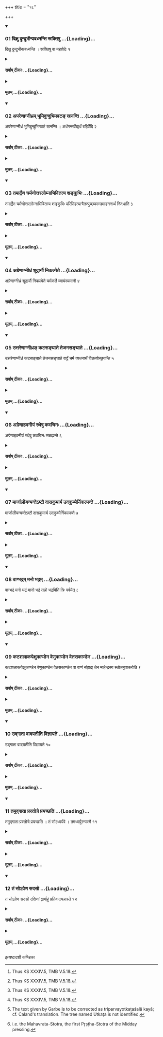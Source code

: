 +++
title = "१८"

+++

<div class="js_include" includetitle="true" newlevelforh1="3" unfilled url="/vedAH_yajuH/taittirIyam/sUtram/ApastambaH/shrautam/vishvAsa-prastutiH/21/18/01_dixu_dundubhInprabadhnanti_sraktiShu.md">
<details open><summary><h3>01 दिक्षु दुन्दुभीन्प्रबध्नन्ति स्रक्तिषु ...{Loading}...</h3></summary>

दिक्षु दुन्दुभीन्प्रबध्नन्ति । स्रक्तिषु वा महावेदेः १
</details>
</div>
<div class="js_include collapsed" newlevelforh1="4" title="सर्वाष् टीकाः" unfilled url="/vedAH_yajuH/taittirIyam/sUtram/ApastambaH/shrautam/sarvASh_TIkAH/21/18/01_dixu_dundubhInprabadhnanti_sraktiShu.md">
<details><summary><h4>सर्वाष् टीकाः ...{Loading}...</h4></summary>
<details><summary>थिते</summary>

1. They fix drums in the (four) directions or on the corners[^1] of the great altar.  

[^1]: Thus KS XXXIV.5, TMB V.5.18. 
</details>
</details>
</div>
<div class="js_include collapsed" newlevelforh1="4" title="मूलम्" unfilled url="/vedAH_yajuH/taittirIyam/sUtram/ApastambaH/shrautam/mUlam/21/18/01_dixu_dundubhInprabadhnanti_sraktiShu.md">
<details><summary><h4>मूलम् ...{Loading}...</h4></summary>

दिक्षु दुन्दुभीन्प्रबध्नन्ति । स्रक्तिषु वा महावेदेः १
</details>
</div>
<div class="js_include" includetitle="true" newlevelforh1="3" unfilled url="/vedAH_yajuH/taittirIyam/sUtram/ApastambaH/shrautam/vishvAsa-prastutiH/21/18/02_apareNAgnIdhram_bhUmidundubhimavaTa~N_khananti.md">
<details open><summary><h3>02 अपरेणाग्नीध्रम् भूमिदुन्दुभिमवटङ् खनन्ति ...{Loading}...</h3></summary>

अपरेणाग्नीध्रं भूमिदुन्दुभिमवटं खनन्ति । अर्धमन्तर्वेद्यर्धं बहिर्वेदि २
</details>
</div>
<div class="js_include collapsed" newlevelforh1="4" title="सर्वाष् टीकाः" unfilled url="/vedAH_yajuH/taittirIyam/sUtram/ApastambaH/shrautam/sarvASh_TIkAH/21/18/02_apareNAgnIdhram_bhUmidundubhimavaTa~N_khananti.md">
<details><summary><h4>सर्वाष् टीकाः ...{Loading}...</h4></summary>
<details><summary>थिते</summary>

2. Behind the Āgnīdhra-shed they dig a pit for the earth drum-half inside the altar and half outside the altar.  
</details>
</details>
</div>
<div class="js_include collapsed" newlevelforh1="4" title="मूलम्" unfilled url="/vedAH_yajuH/taittirIyam/sUtram/ApastambaH/shrautam/mUlam/21/18/02_apareNAgnIdhram_bhUmidundubhimavaTa~N_khananti.md">
<details><summary><h4>मूलम् ...{Loading}...</h4></summary>

अपरेणाग्नीध्रं भूमिदुन्दुभिमवटं खनन्ति । अर्धमन्तर्वेद्यर्धं बहिर्वेदि २
</details>
</div>
<div class="js_include" includetitle="true" newlevelforh1="3" unfilled url="/vedAH_yajuH/taittirIyam/sUtram/ApastambaH/shrautam/vishvAsa-prastutiH/21/18/03_tamArdreNa_charmaNottaralomnAbhivitatya_shankubhiH.md">
<details open><summary><h3>03 तमार्द्रेण चर्मणोत्तरलोम्नाभिवितत्य शङ्कुभिः ...{Loading}...</h3></summary>

तमार्द्रेण चर्मणोत्तरलोम्नाभिवितत्य शङ्कुभिः परिणिहत्यात्रैतत्पुच्छकाण्डमाहननार्थं निदधाति ३
</details>
</div>
<div class="js_include collapsed" newlevelforh1="4" title="सर्वाष् टीकाः" unfilled url="/vedAH_yajuH/taittirIyam/sUtram/ApastambaH/shrautam/sarvASh_TIkAH/21/18/03_tamArdreNa_charmaNottaralomnAbhivitatya_shankubhiH.md">
<details><summary><h4>सर्वाष् टीकाः ...{Loading}...</h4></summary>
<details><summary>थिते</summary>

3. Having spread on it (pit) a wet hide with its hairy side upwards, having fixed it all around by means of pegs (the Adhvaryu) keeps here a piece of the tail for the sake of beating[^1] (the drum).  

[^1]: See XXI.19.8. 
</details>
</details>
</div>
<div class="js_include collapsed" newlevelforh1="4" title="मूलम्" unfilled url="/vedAH_yajuH/taittirIyam/sUtram/ApastambaH/shrautam/mUlam/21/18/03_tamArdreNa_charmaNottaralomnAbhivitatya_shankubhiH.md">
<details><summary><h4>मूलम् ...{Loading}...</h4></summary>

तमार्द्रेण चर्मणोत्तरलोम्नाभिवितत्य शङ्कुभिः परिणिहत्यात्रैतत्पुच्छकाण्डमाहननार्थं निदधाति ३
</details>
</div>
<div class="js_include" includetitle="true" newlevelforh1="3" unfilled url="/vedAH_yajuH/taittirIyam/sUtram/ApastambaH/shrautam/vishvAsa-prastutiH/21/18/04_agreNAgnIdhraM_shUdrAryau_nikalpete.md">
<details open><summary><h3>04 अग्रेणाग्नीध्रं शूद्रार्यौ निकल्पेते ...{Loading}...</h3></summary>

अग्रेणाग्नीध्रं शूद्रार्यौ निकल्पेते चर्मकर्ते व्यायंस्यमानौ ४
</details>
</div>
<div class="js_include collapsed" newlevelforh1="4" title="सर्वाष् टीकाः" unfilled url="/vedAH_yajuH/taittirIyam/sUtram/ApastambaH/shrautam/sarvASh_TIkAH/21/18/04_agreNAgnIdhraM_shUdrAryau_nikalpete.md">
<details><summary><h4>सर्वाष् टीकाः ...{Loading}...</h4></summary>
<details><summary>थिते</summary>

4. In front of the Āgnīdhra shed on a round-cut hide an Ārya and a Śūdra are kept ready in order to tug.  
</details>
</details>
</div>
<div class="js_include collapsed" newlevelforh1="4" title="मूलम्" unfilled url="/vedAH_yajuH/taittirIyam/sUtram/ApastambaH/shrautam/mUlam/21/18/04_agreNAgnIdhraM_shUdrAryau_nikalpete.md">
<details><summary><h4>मूलम् ...{Loading}...</h4></summary>

अग्रेणाग्नीध्रं शूद्रार्यौ निकल्पेते चर्मकर्ते व्यायंस्यमानौ ४
</details>
</div>
<div class="js_include" includetitle="true" newlevelforh1="3" unfilled url="/vedAH_yajuH/taittirIyam/sUtram/ApastambaH/shrautam/vishvAsa-prastutiH/21/18/05_uttareNAgnIdhra~N_kaTasanghAte_tejanasanghAte.md">
<details open><summary><h3>05 उत्तरेणाग्नीध्रङ् कटसङ्घाते तेजनसङ्घाते ...{Loading}...</h3></summary>

उत्तरेणाग्नीध्रं कटसङ्घाते तेजनसङ्घाते वार्द्द्रं चर्म व्यधनार्थं वितत्योच्छ्रयन्ति ५
</details>
</div>
<div class="js_include collapsed" newlevelforh1="4" title="सर्वाष् टीकाः" unfilled url="/vedAH_yajuH/taittirIyam/sUtram/ApastambaH/shrautam/sarvASh_TIkAH/21/18/05_uttareNAgnIdhra~N_kaTasanghAte_tejanasanghAte.md">
<details><summary><h4>सर्वाष् टीकाः ...{Loading}...</h4></summary>
<details><summary>थिते</summary>

5. To the north of the Āgnīdhra-shed on a mat or reed wickerwork, having spread a wet hide for shooting, they raise it (hide).  
</details>
</details>
</div>
<div class="js_include collapsed" newlevelforh1="4" title="मूलम्" unfilled url="/vedAH_yajuH/taittirIyam/sUtram/ApastambaH/shrautam/mUlam/21/18/05_uttareNAgnIdhra~N_kaTasanghAte_tejanasanghAte.md">
<details><summary><h4>मूलम् ...{Loading}...</h4></summary>

उत्तरेणाग्नीध्रं कटसङ्घाते तेजनसङ्घाते वार्द्द्रं चर्म व्यधनार्थं वितत्योच्छ्रयन्ति ५
</details>
</div>
<div class="js_include" includetitle="true" newlevelforh1="3" unfilled url="/vedAH_yajuH/taittirIyam/sUtram/ApastambaH/shrautam/vishvAsa-prastutiH/21/18/06_agreNAhavanIyaM_ratheShu_kavachinaH.md">
<details open><summary><h3>06 अग्रेणाहवनीयं रथेषु कवचिनः ...{Loading}...</h3></summary>

अग्रेणाहवनीयं रथेषु कवचिनः सन्नह्यन्ते ६
</details>
</div>
<div class="js_include collapsed" newlevelforh1="4" title="सर्वाष् टीकाः" unfilled url="/vedAH_yajuH/taittirIyam/sUtram/ApastambaH/shrautam/sarvASh_TIkAH/21/18/06_agreNAhavanIyaM_ratheShu_kavachinaH.md">
<details><summary><h4>सर्वाष् टीकाः ...{Loading}...</h4></summary>
<details><summary>थिते</summary>

6. To the east of the Āhavanīya on the chariots the armoured (princes or sons of warriors) gird themselves.
</details>
</details>
</div>
<div class="js_include collapsed" newlevelforh1="4" title="मूलम्" unfilled url="/vedAH_yajuH/taittirIyam/sUtram/ApastambaH/shrautam/mUlam/21/18/06_agreNAhavanIyaM_ratheShu_kavachinaH.md">
<details><summary><h4>मूलम् ...{Loading}...</h4></summary>

अग्रेणाहवनीयं रथेषु कवचिनः सन्नह्यन्ते ६
</details>
</div>
<div class="js_include" includetitle="true" newlevelforh1="3" unfilled url="/vedAH_yajuH/taittirIyam/sUtram/ApastambaH/shrautam/vishvAsa-prastutiH/21/18/07_mArjAlIyanyante-ShTau_dAsakumArya_udakumbhairnikalpante.md">
<details open><summary><h3>07 मार्जालीयन्यन्तेऽष्टौ दासकुमार्य उदकुम्भैर्निकल्पन्ते ...{Loading}...</h3></summary>

मार्जालीयन्यन्तेऽष्टौ दासकुमार्य उदकुम्भैर्निकल्पन्ते ७
</details>
</div>
<div class="js_include collapsed" newlevelforh1="4" title="सर्वाष् टीकाः" unfilled url="/vedAH_yajuH/taittirIyam/sUtram/ApastambaH/shrautam/sarvASh_TIkAH/21/18/07_mArjAlIyanyante-ShTau_dAsakumArya_udakumbhairnikalpante.md">
<details><summary><h4>सर्वाष् टीकाः ...{Loading}...</h4></summary>
<details><summary>थिते</summary>

7. Near the Mārjālīya-shed eight slave-maidens hold jars full of water ready.[^1]  

[^1]: See XXI.19.18ff.  
</details>
</details>
</div>
<div class="js_include collapsed" newlevelforh1="4" title="मूलम्" unfilled url="/vedAH_yajuH/taittirIyam/sUtram/ApastambaH/shrautam/mUlam/21/18/07_mArjAlIyanyante-ShTau_dAsakumArya_udakumbhairnikalpante.md">
<details><summary><h4>मूलम् ...{Loading}...</h4></summary>

मार्जालीयन्यन्तेऽष्टौ दासकुमार्य उदकुम्भैर्निकल्पन्ते ७
</details>
</div>
<div class="js_include" includetitle="true" newlevelforh1="3" unfilled url="/vedAH_yajuH/taittirIyam/sUtram/ApastambaH/shrautam/vishvAsa-prastutiH/21/18/08_vAgbhadram_mano_bhadram.md">
<details open><summary><h3>08 वाग्भद्रम् मनो भद्रम् ...{Loading}...</h3></summary>

वाग्भद्रं मनो भद्रं मानो भद्रं तन्नो भद्रमिति त्रिः पर्वयेत् ८
</details>
</div>
<div class="js_include collapsed" newlevelforh1="4" title="सर्वाष् टीकाः" unfilled url="/vedAH_yajuH/taittirIyam/sUtram/ApastambaH/shrautam/sarvASh_TIkAH/21/18/08_vAgbhadram_mano_bhadram.md">
<details><summary><h4>सर्वाष् टीकाः ...{Loading}...</h4></summary>
<details><summary>थिते</summary>

8. With vāg bhadram...[^1] having harped the lute thrice by means of a piece of Utkaṭa[^2] (-tree) having three parts  

[^1]: For this formula cf. JB II.4.5.   

[^2]: The text given by Garbe is to be corrected as triparvayotkaṭaśalā kayā; cf. Caland's translation. The tree named Utkaṭa is not identified.  
</details>
</details>
</div>
<div class="js_include collapsed" newlevelforh1="4" title="मूलम्" unfilled url="/vedAH_yajuH/taittirIyam/sUtram/ApastambaH/shrautam/mUlam/21/18/08_vAgbhadram_mano_bhadram.md">
<details><summary><h4>मूलम् ...{Loading}...</h4></summary>

वाग्भद्रं मनो भद्रं मानो भद्रं तन्नो भद्रमिति त्रिः पर्वयेत् ८
</details>
</div>
<div class="js_include" includetitle="true" newlevelforh1="3" unfilled url="/vedAH_yajuH/taittirIyam/sUtram/ApastambaH/shrautam/vishvAsa-prastutiH/21/18/09_kaTashalAkayexukANDena_veNukANDena_vetasakANDena.md">
<details open><summary><h3>09 कटशलाकयेक्षुकाण्डेन वेणुकाण्डेन वेतसकाण्डेन ...{Loading}...</h3></summary>

कटशलाकयेक्षुकाण्डेन वेणुकाण्डेन वेतसकाण्डेन वा वाणं संह्राद्य तेन माहेन्द्रस्य स्तोत्रमुपाकरोति ९
</details>
</div>
<div class="js_include collapsed" newlevelforh1="4" title="सर्वाष् टीकाः" unfilled url="/vedAH_yajuH/taittirIyam/sUtram/ApastambaH/shrautam/sarvASh_TIkAH/21/18/09_kaTashalAkayexukANDena_veNukANDena_vetasakANDena.md">
<details><summary><h4>सर्वाष् टीकाः ...{Loading}...</h4></summary>
<details><summary>थिते</summary>

9. or by means of a piece of sugarcane or by means of a piece of bamboo or by means of a piece of reed, he bespeaks the praise-song (Stotra)[^3] connected with the Māhendra-scoop thereby (i.e. the sound and the formulae).  

[^3]: i.e. the Mahavrata-Stotra, the first Pr̥ṣṭha-Stotra of the Midday pressing.  
</details>
</details>
</div>
<div class="js_include collapsed" newlevelforh1="4" title="मूलम्" unfilled url="/vedAH_yajuH/taittirIyam/sUtram/ApastambaH/shrautam/mUlam/21/18/09_kaTashalAkayexukANDena_veNukANDena_vetasakANDena.md">
<details><summary><h4>मूलम् ...{Loading}...</h4></summary>

कटशलाकयेक्षुकाण्डेन वेणुकाण्डेन वेतसकाण्डेन वा वाणं संह्राद्य तेन माहेन्द्रस्य स्तोत्रमुपाकरोति ९
</details>
</div>
<div class="js_include" includetitle="true" newlevelforh1="3" unfilled url="/vedAH_yajuH/taittirIyam/sUtram/ApastambaH/shrautam/vishvAsa-prastutiH/21/18/10_udgAtA_vAdayatIti_vijnAyate.md">
<details open><summary><h3>10 उद्गाता वादयतीति विज्ञायते ...{Loading}...</h3></summary>

उद्गाता वादयतीति विज्ञायते १०
</details>
</div>
<div class="js_include collapsed" newlevelforh1="4" title="सर्वाष् टीकाः" unfilled url="/vedAH_yajuH/taittirIyam/sUtram/ApastambaH/shrautam/sarvASh_TIkAH/21/18/10_udgAtA_vAdayatIti_vijnAyate.md">
<details><summary><h4>सर्वाष् टीकाः ...{Loading}...</h4></summary>
<details><summary>थिते</summary>

10. It is known (from a Brāhmaṇa-text), "The Udgātr̥ plays the lute."  
</details>
</details>
</div>
<div class="js_include collapsed" newlevelforh1="4" title="मूलम्" unfilled url="/vedAH_yajuH/taittirIyam/sUtram/ApastambaH/shrautam/mUlam/21/18/10_udgAtA_vAdayatIti_vijnAyate.md">
<details><summary><h4>मूलम् ...{Loading}...</h4></summary>

उद्गाता वादयतीति विज्ञायते १०
</details>
</div>
<div class="js_include" includetitle="true" newlevelforh1="3" unfilled url="/vedAH_yajuH/taittirIyam/sUtram/ApastambaH/shrautam/vishvAsa-prastutiH/21/18/11_tamudgAtA_prastotre_prayachChati.md">
<details open><summary><h3>11 तमुद्गाता प्रस्तोत्रे प्रयच्छति ...{Loading}...</h3></summary>

तमुद्गाता प्रस्तोत्रे प्रयच्छति । तं सोऽध्वर्यवे । तमध्वर्युरन्यस्मै ११
</details>
</div>
<div class="js_include collapsed" newlevelforh1="4" title="सर्वाष् टीकाः" unfilled url="/vedAH_yajuH/taittirIyam/sUtram/ApastambaH/shrautam/sarvASh_TIkAH/21/18/11_tamudgAtA_prastotre_prayachChati.md">
<details><summary><h4>सर्वाष् टीकाः ...{Loading}...</h4></summary>
<details><summary>थिते</summary>

11. The Udgātr̥ gives it (lute) to the Prastotr̥; he (gives) it to the Adhvaryu; the Adhvaryu (gives) it to someone else...
</details>
</details>
</div>
<div class="js_include collapsed" newlevelforh1="4" title="मूलम्" unfilled url="/vedAH_yajuH/taittirIyam/sUtram/ApastambaH/shrautam/mUlam/21/18/11_tamudgAtA_prastotre_prayachChati.md">
<details><summary><h4>मूलम् ...{Loading}...</h4></summary>

तमुद्गाता प्रस्तोत्रे प्रयच्छति । तं सोऽध्वर्यवे । तमध्वर्युरन्यस्मै ११
</details>
</div>
<div class="js_include" includetitle="true" newlevelforh1="3" unfilled url="/vedAH_yajuH/taittirIyam/sUtram/ApastambaH/shrautam/vishvAsa-prastutiH/21/18/12_taM_so-greNa_sadaso.md">
<details open><summary><h3>12 तं सोऽग्रेण सदसो ...{Loading}...</h3></summary>

तं सोऽग्रेण सदसो दक्षिणां द्वार्बाहुं प्रतिवादयन्नास्ते १२
</details>
</div>
<div class="js_include collapsed" newlevelforh1="4" title="सर्वाष् टीकाः" unfilled url="/vedAH_yajuH/taittirIyam/sUtram/ApastambaH/shrautam/sarvASh_TIkAH/21/18/12_taM_so-greNa_sadaso.md">
<details><summary><h4>सर्वाष् टीकाः ...{Loading}...</h4></summary>
<details><summary>थिते</summary>

12. Playing it in front of the Sadas near the southern door post, he remains seated.  
</details>
</details>
</div>
<div class="js_include collapsed" newlevelforh1="4" title="मूलम्" unfilled url="/vedAH_yajuH/taittirIyam/sUtram/ApastambaH/shrautam/mUlam/21/18/12_taM_so-greNa_sadaso.md">
<details><summary><h4>मूलम् ...{Loading}...</h4></summary>

तं सोऽग्रेण सदसो दक्षिणां द्वार्बाहुं प्रतिवादयन्नास्ते १२
</details>
</div>

  
इत्यष्टादशी कण्डिका 
